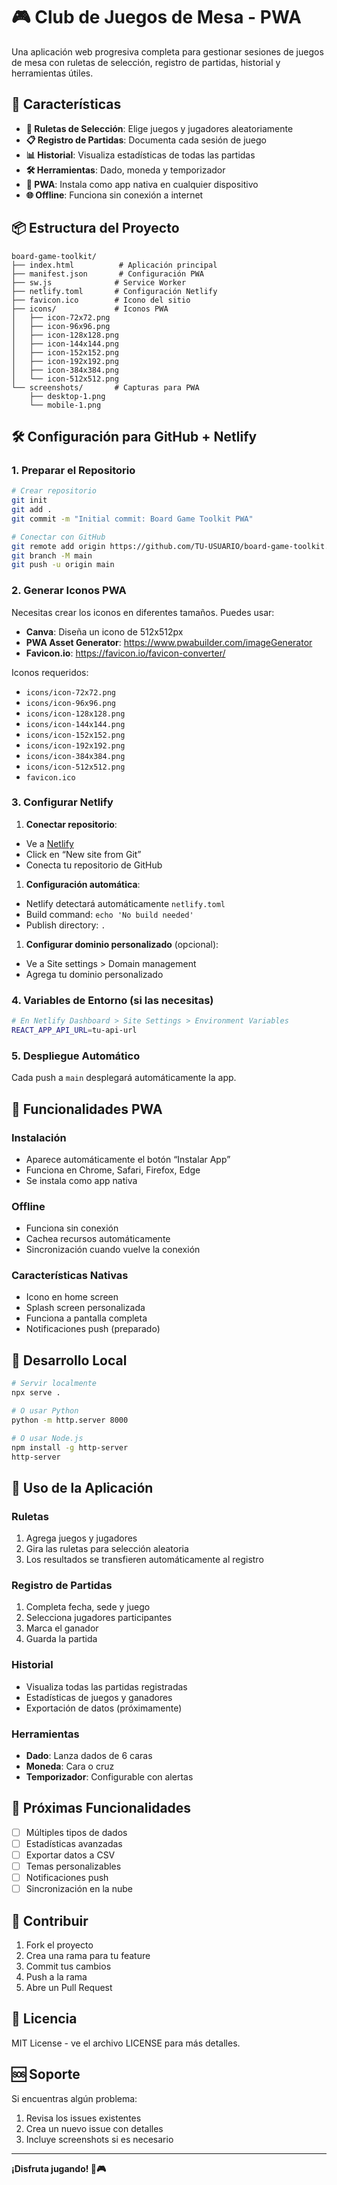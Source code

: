 # 🎮 Club de Juegos de Mesa - PWA

Una aplicación web progresiva completa para gestionar sesiones de juegos de mesa con ruletas de selección, registro de partidas, historial y herramientas útiles.

## 🚀 Características

- **🎯 Ruletas de Selección**: Elige juegos y jugadores aleatoriamente
- **📋 Registro de Partidas**: Documenta cada sesión de juego
- **📊 Historial**: Visualiza estadísticas de todas las partidas
- **🛠️ Herramientas**: Dado, moneda y temporizador
- **📱 PWA**: Instala como app nativa en cualquier dispositivo
- **🌐 Offline**: Funciona sin conexión a internet

## 📦 Estructura del Proyecto

```
board-game-toolkit/
├── index.html          # Aplicación principal
├── manifest.json       # Configuración PWA
├── sw.js              # Service Worker
├── netlify.toml       # Configuración Netlify
├── favicon.ico        # Icono del sitio
├── icons/             # Iconos PWA
│   ├── icon-72x72.png
│   ├── icon-96x96.png
│   ├── icon-128x128.png
│   ├── icon-144x144.png
│   ├── icon-152x152.png
│   ├── icon-192x192.png
│   ├── icon-384x384.png
│   └── icon-512x512.png
└── screenshots/       # Capturas para PWA
    ├── desktop-1.png
    └── mobile-1.png
```

## 🛠️ Configuración para GitHub + Netlify

### 1. Preparar el Repositorio

```bash
# Crear repositorio
git init
git add .
git commit -m "Initial commit: Board Game Toolkit PWA"

# Conectar con GitHub
git remote add origin https://github.com/TU-USUARIO/board-game-toolkit.git
git branch -M main
git push -u origin main
```

### 2. Generar Iconos PWA

Necesitas crear los iconos en diferentes tamaños. Puedes usar:

- **Canva**: Diseña un icono de 512x512px
- **PWA Asset Generator**: https://www.pwabuilder.com/imageGenerator
- **Favicon.io**: https://favicon.io/favicon-converter/

Iconos requeridos:

- `icons/icon-72x72.png`
- `icons/icon-96x96.png`
- `icons/icon-128x128.png`
- `icons/icon-144x144.png`
- `icons/icon-152x152.png`
- `icons/icon-192x192.png`
- `icons/icon-384x384.png`
- `icons/icon-512x512.png`
- `favicon.ico`

### 3. Configurar Netlify

1. **Conectar repositorio**:
- Ve a [Netlify](https://netlify.com)
- Click en “New site from Git”
- Conecta tu repositorio de GitHub
1. **Configuración automática**:
- Netlify detectará automáticamente `netlify.toml`
- Build command: `echo 'No build needed'`
- Publish directory: `.`
1. **Configurar dominio personalizado** (opcional):
- Ve a Site settings > Domain management
- Agrega tu dominio personalizado

### 4. Variables de Entorno (si las necesitas)

```bash
# En Netlify Dashboard > Site Settings > Environment Variables
REACT_APP_API_URL=tu-api-url
```

### 5. Despliegue Automático

Cada push a `main` desplegará automáticamente la app.

## 📱 Funcionalidades PWA

### Instalación

- Aparece automáticamente el botón “Instalar App”
- Funciona en Chrome, Safari, Firefox, Edge
- Se instala como app nativa

### Offline

- Funciona sin conexión
- Cachea recursos automáticamente
- Sincronización cuando vuelve la conexión

### Características Nativas

- Icono en home screen
- Splash screen personalizada
- Funciona a pantalla completa
- Notificaciones push (preparado)

## 🔧 Desarrollo Local

```bash
# Servir localmente
npx serve .

# O usar Python
python -m http.server 8000

# O usar Node.js
npm install -g http-server
http-server
```

## 🎯 Uso de la Aplicación

### Ruletas

1. Agrega juegos y jugadores
1. Gira las ruletas para selección aleatoria
1. Los resultados se transfieren automáticamente al registro

### Registro de Partidas

1. Completa fecha, sede y juego
1. Selecciona jugadores participantes
1. Marca el ganador
1. Guarda la partida

### Historial

- Visualiza todas las partidas registradas
- Estadísticas de juegos y ganadores
- Exportación de datos (próximamente)

### Herramientas

- **Dado**: Lanza dados de 6 caras
- **Moneda**: Cara o cruz
- **Temporizador**: Configurable con alertas

## 🌟 Próximas Funcionalidades

- [ ] Múltiples tipos de dados
- [ ] Estadísticas avanzadas
- [ ] Exportar datos a CSV
- [ ] Temas personalizables
- [ ] Notificaciones push
- [ ] Sincronización en la nube

## 🤝 Contribuir

1. Fork el proyecto
1. Crea una rama para tu feature
1. Commit tus cambios
1. Push a la rama
1. Abre un Pull Request

## 📄 Licencia

MIT License - ve el archivo LICENSE para más detalles.

## 🆘 Soporte

Si encuentras algún problema:

1. Revisa los issues existentes
1. Crea un nuevo issue con detalles
1. Incluye screenshots si es necesario

-----

**¡Disfruta jugando! 🎲🎮**
